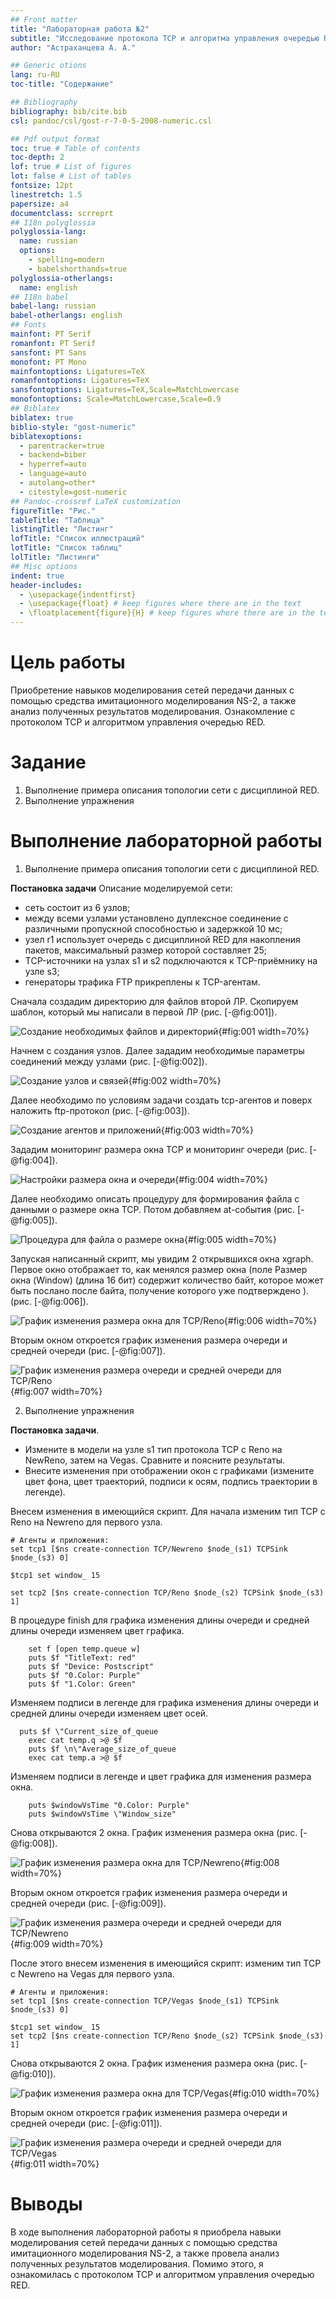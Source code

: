 ```yaml
---
## Front matter
title: "Лабораторная работа №2"
subtitle: "Исследование протокола TCP и алгоритма управления очередью RED"
author: "Астраханцева А. А."

## Generic otions
lang: ru-RU
toc-title: "Содержание"

## Bibliography
bibliography: bib/cite.bib
csl: pandoc/csl/gost-r-7-0-5-2008-numeric.csl

## Pdf output format
toc: true # Table of contents
toc-depth: 2
lof: true # List of figures
lot: false # List of tables
fontsize: 12pt
linestretch: 1.5
papersize: a4
documentclass: scrreprt
## I18n polyglossia
polyglossia-lang:
  name: russian
  options:
	- spelling=modern
	- babelshorthands=true
polyglossia-otherlangs:
  name: english
## I18n babel
babel-lang: russian
babel-otherlangs: english
## Fonts
mainfont: PT Serif
romanfont: PT Serif
sansfont: PT Sans
monofont: PT Mono
mainfontoptions: Ligatures=TeX
romanfontoptions: Ligatures=TeX
sansfontoptions: Ligatures=TeX,Scale=MatchLowercase
monofontoptions: Scale=MatchLowercase,Scale=0.9
## Biblatex
biblatex: true
biblio-style: "gost-numeric"
biblatexoptions:
  - parentracker=true
  - backend=biber
  - hyperref=auto
  - language=auto
  - autolang=other*
  - citestyle=gost-numeric
## Pandoc-crossref LaTeX customization
figureTitle: "Рис."
tableTitle: "Таблица"
listingTitle: "Листинг"
lofTitle: "Список иллюстраций"
lotTitle: "Список таблиц"
lolTitle: "Листинги"
## Misc options
indent: true
header-includes:
  - \usepackage{indentfirst}
  - \usepackage{float} # keep figures where there are in the text
  - \floatplacement{figure}{H} # keep figures where there are in the text
---
```


# Цель работы

Приобретение навыков моделирования сетей передачи данных с помощью средства имитационного моделирования NS-2, а также анализ полученных результатов моделирования. Ознакомление с протоколом TCP и алгоритмом управления очередью RED.

# Задание

1. Выполнение примера описания топологии сети с дисциплиной RED.
2. Выполнение упражнения

# Выполнение лабораторной работы

1. Выполнение примера описания топологии сети с дисциплиной RED.

**Постановка задачи** 
Описание моделируемой сети:
- сеть состоит из 6 узлов;
-  между всеми узлами установлено дуплексное соединение с различными пропускной способностью и задержкой 10 мс;
- узел r1 использует очередь с дисциплиной RED для накопления пакетов, максимальный размер которой составляет 25;
- TCP-источники на узлах s1 и s2 подключаются к TCP-приёмнику на узле s3;
- генераторы трафика FTP прикреплены к TCP-агентам.

Сначала создадим директорию для файлов второй ЛР. Скопируем шаблон, который мы написали в первой ЛР (рис. [-@fig:001]).

![Создание необходимых файлов и директорий](image/1.jpg){#fig:001 width=70%}

Начнем с создания узлов. Далее зададим необходимые параметры соединений между узлами (рис. [-@fig:002]).

![Создание узлов и связей](image/2.jpg){#fig:002 width=70%}

Далее необходимо по условиям задачи создать tcp-агентов и поверх наложить ftp-протокол (рис. [-@fig:003]).

![Создание агентов и приложений](image/3.jpg){#fig:003 width=70%}

Зададим мониторинг размера окна TCP и мониторинг очереди (рис. [-@fig:004]).

![Настройки размера окна и очереди](image/4.jpg){#fig:004 width=70%}

Далее необходимо описать процедуру для формирования файла с данными о размере окна TCP. Потом добавляем at-события (рис. [-@fig:005]).

![Процедура для файла о размере окна](image/5.jpg){#fig:005 width=70%}

Запуская написанный скрипт, мы увидим 2 открывшихся окна xgraph. Первое окно отображает то, как менялся размер окна (поле Размер окна (Window) (длина 16 бит) содержит количество байт, которое может быть послано после байта, получение которого уже подтверждено ). (рис. [-@fig:006]).

![График изменения размера окна для TCP/Reno](image/6.jpg){#fig:006 width=70%}

Вторым окном откроется график изменения размера очереди и средней очереди (рис. [-@fig:007]).

![График изменения размера очереди и средней очереди для TCP/Reno](image/7.jpg){#fig:007 width=70%}

2. Выполнение упражнения

**Постановка задачи**.
- Измените в модели на узле s1 тип протокола TCP с Reno на NewReno, затем на Vegas. Сравните и поясните результаты.
- Внесите изменения при отображении окон с графиками (измените цвет фона, цвет траекторий, подписи к осям, подпись траектории в легенде).

Внесем изменения в имеющийся скрипт. Для начала изменим тип TCP с Reno на Newreno для первого узла.
```
# Агенты и приложения:
set tcp1 [$ns create-connection TCP/Newreno $node_(s1) TCPSink $node_(s3) 0]

$tcp1 set window_ 15

set tcp2 [$ns create-connection TCP/Reno $node_(s2) TCPSink $node_(s3) 1]

```

В процедуре finish для графика изменения длины очереди и средней длины очереди изменяем цвет графика.

```
    set f [open temp.queue w]
    puts $f "TitleText: red"
    puts $f "Device: Postscript"
    puts $f "0.Color: Purple"
    puts $f "1.Color: Green"
```

Изменяем подписи в легенде для графика изменения длины очереди и средней длины очереди изменяем цвет осей.

```
  puts $f \"Current_size_of_queue
    exec cat temp.q >@ $f
    puts $f \n\"Average_size_of_queue
    exec cat temp.a >@ $f
```

Изменяем подписи в легенде и цвет графика для изменения размера окна.

```
    puts $windowVsTime "0.Color: Purple"
    puts $windowVsTime \"Window_size"
```

Снова открываются 2 окна. График изменения размера окна (рис. [-@fig:008]).

![График изменения размера окна для TCP/Newreno](image/10.jpg){#fig:008 width=70%}

Вторым окном откроется график изменения размера очереди и средней очереди (рис. [-@fig:009]).

![График изменения размера очереди и средней очереди для TCP/Newreno](image/11.jpg){#fig:009 width=70%}

После этого внесем изменения в имеющийся скрипт: изменим тип TCP с Newreno на Vegas для первого узла.
```
# Агенты и приложения:
set tcp1 [$ns create-connection TCP/Vegas $node_(s1) TCPSink $node_(s3) 0]

$tcp1 set window_ 15
set tcp2 [$ns create-connection TCP/Reno $node_(s2) TCPSink $node_(s3) 1]

```

Снова открываются 2 окна. График изменения размера окна (рис. [-@fig:010]).

![График изменения размера окна для TCP/Vegas](image/12.jpg){#fig:010 width=70%}

Вторым окном откроется график изменения размера очереди и средней очереди (рис. [-@fig:011]).

![График изменения размера очереди и средней очереди для TCP/Vegas](image/13.jpg){#fig:011 width=70%}


# Выводы

В ходе выполнения лабораторной работы я приобрела навыки моделирования сетей передачи данных с помощью средства имитационного моделирования NS-2, а также провела анализ полученных результатов моделирования. Помимо этого, я ознакомилась с протоколом TCP и алгоритмом управления очередью RED.

